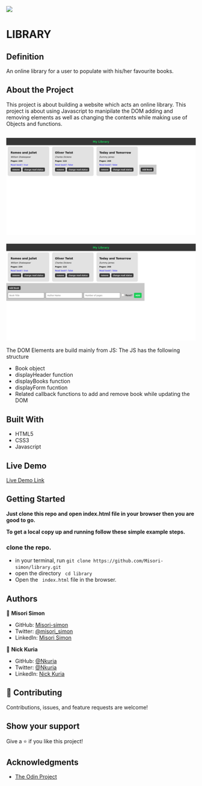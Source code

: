 ![](https://img.shields.io/badge/Microverse-blueviolet)

# LIBRARY

## Definition

An online library for a user to populate with his/her favourite books.

## About the Project

This project is about building a website which acts an online library. This project is about using Javascript to manipilate the DOM adding and removing elements as well as changing the contents while making use of Objects and functions.

![screenshot](./images/sc1.png)
-
![screenshot](./images/sc.png)

The DOM Elements are build mainly from JS:
The JS has the following structure

- Book object
- displayHeader function
- displayBooks function
- displayForm fucntion
- Related callback functions to add and remove book while updating the DOM

## Built With

- HTML5
- CSS3
- Javascript

## Live Demo

[Live Demo Link](https://misori-simon.github.io/library/)


## Getting Started

**Just clone this repo and open index.html file in your browser then you are good to go.**


**To get a local copy up and running follow these simple example steps.**

### clone the repo.
- in your terminal,  run
``` git clone https://github.com/Misori-simon/library.git ```
- open the directory
``` cd library```
- Open the ``` index.html``` file in the browser.



## Authors

👤 **Misori Simon**

- GitHub: [Misori-simon](https://github.com/Misori-simon/)
- Twitter: [@misori_simon](https://twitter.com/misori_simon)
- LinkedIn: [Misori Simon](https://cm.linkedin.com/in/misori-simon-05906219b)

👤 **Nick Kuria**

- GitHub: [@Nkuria](https://github.com/Nkuria)
- Twitter: [@Nkuria](https://twitter.com/Nkuria3)
- LinkedIn: [Nick Kuria](hhttps://www.linkedin.com/in/nick-kuria-a148931a9/)

## 🤝 Contributing

Contributions, issues, and feature requests are welcome!

## Show your support

Give a ⭐️ if you like this project!

## Acknowledgments

-  [The Odin Project](https://www.theodinproject.com/)
